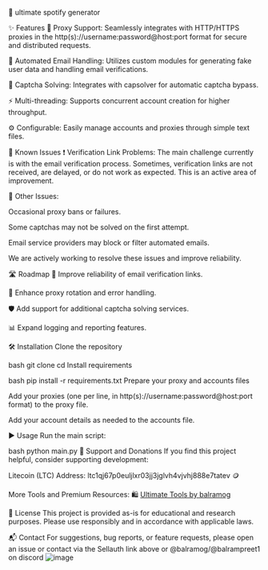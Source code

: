 🚀 ultimate spotify generator


✨ Features
🔗 Proxy Support:
Seamlessly integrates with HTTP/HTTPS proxies in the http(s)://username:password@host:port format for secure and distributed requests.

📧 Automated Email Handling:
Utilizes custom modules for generating fake user data and handling email verifications.

🧩 Captcha Solving:
Integrates with capsolver for automatic captcha bypass.

⚡ Multi-threading:
Supports concurrent account creation for higher throughput.

⚙️ Configurable:
Easily manage accounts and proxies through simple text files.

🐞 Known Issues
❗ Verification Link Problems:
The main challenge currently is with the email verification process. Sometimes, verification links are not received, are delayed, or do not work as expected. This is an active area of improvement.

🛑 Other Issues:

Occasional proxy bans or failures.

Some captchas may not be solved on the first attempt.

Email service providers may block or filter automated emails.

We are actively working to resolve these issues and improve reliability.

🛣️ Roadmap
🔄 Improve reliability of email verification links.

🔁 Enhance proxy rotation and error handling.

🛡️ Add support for additional captcha solving services.

📊 Expand logging and reporting features.

🛠️ Installation
Clone the repository

bash
git clone <your-repo-url>
cd <your-repo-folder>
Install requirements

bash
pip install -r requirements.txt
Prepare your proxy and accounts files

Add your proxies (one per line, in http(s)://username:password@host:port format) to the proxy file.

Add your account details as needed to the accounts file.

▶️ Usage
Run the main script:

bash
python main.py
💸 Support and Donations
If you find this project helpful, consider supporting development:

Litecoin (LTC) Address:
ltc1qj67p0euljlxr03jj3jglvh4vjvhj888e7tatev 🪙

More Tools and Premium Resources:
🛍️ [Ultimate Tools by balramog](https://ultimatetools.mysellauth.com/)

📄 License
This project is provided as-is for educational and research purposes. Please use responsibly and in accordance with applicable laws.

📬 Contact
For suggestions, bug reports, or feature requests, please open an issue or contact via the Sellauth link above or @balramog/@balrampreet1 on discord
![image](https://github.com/user-attachments/assets/28fa0c9d-1c0a-4f92-991f-7099cc76f164)

